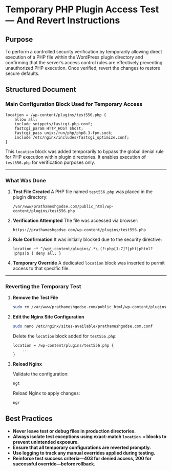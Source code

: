# Temporary PHP Plugin Access Test — And Revert Instructions

## Purpose

To perform a controlled security verification by temporarily allowing direct execution of a PHP file within the WordPress plugin directory and confirming that the server’s access control rules are effectively preventing unauthorized PHP execution. Once verified, revert the changes to restore secure defaults.

## Structured Document

### Main Configuration Block Used for Temporary Access

```nginx
location = /wp-content/plugins/test556.php {
	allow all;
	include snippets/fastcgi-php.conf;
	fastcgi_param HTTP_HOST $host;
	fastcgi_pass unix:/run/php/php8.3-fpm.sock;
	include /etc/nginx/includes/fastcgi_optimize.conf;
}
```

This `location` block was added temporarily to bypass the global denial rule for PHP execution within plugin directories. It enables execution of `test556.php` for verification purposes only.

---

### What Was Done

1. **Test File Created**
   A PHP file named `test556.php` was placed in the plugin directory:

   ```
   /var/www/prathameshgodse.com/public_html/wp-content/plugins/test556.php
   ```

2. **Verification Attempted**
   The file was accessed via browser:

   ```
   https://prathameshgodse.com/wp-content/plugins/test556.php
   ```

3. **Rule Confirmation**
   It was initially blocked due to the security directive:

   ```nginx
   location ~* ^/wp\-content/plugins/.*\.(?:php[1-7]?|pht|phtml?|phps)$ { deny all; }
   ```

4. **Temporary Override**
   A dedicated `location` block was inserted to permit access to that specific file.

---

### Reverting the Temporary Test

1. **Remove the Test File**

   ```bash
   sudo rm /var/www/prathameshgodse.com/public_html/wp-content/plugins/test556.php
   ```

2. **Edit the Nginx Site Configuration**

   ```bash
   sudo nano /etc/nginx/sites-available/prathameshgodse.com.conf
   ```

   Delete the `location` block added for `test556.php`:

   ```nginx
   location = /wp-content/plugins/test556.php {
       ...
   }
   ```

3. **Reload Nginx**

   Validate the configuration:

   ```bash
   ngt
   ```

   Reload Nginx to apply changes:

   ```bash
   ngr
   ```

## Best Practices

* **Never leave test or debug files in production directories.**
* **Always isolate test exceptions using exact-match `location =` blocks to prevent unintended exposure.**
* **Ensure that all temporary configurations are reverted promptly.**
* **Use logging to track any manual overrides applied during testing.**
* **Reinforce test success criteria—403 for denied access, 200 for successful override—before rollback.**

